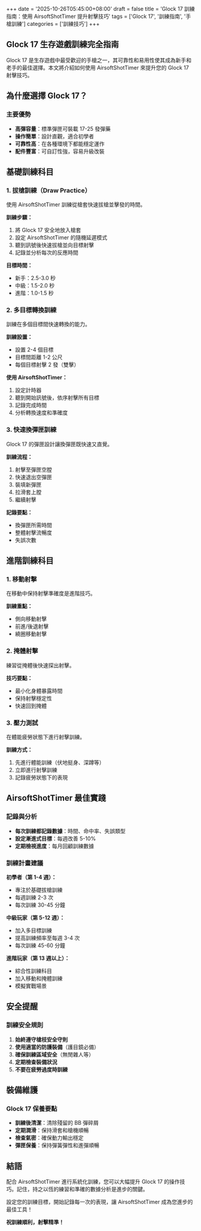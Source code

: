 +++
date = '2025-10-26T05:45:00+08:00'
draft = false
title = 'Glock 17 訓練指南：使用 AirsoftShotTimer 提升射擊技巧'
tags = ['Glock 17', '訓練指南', '手槍訓練']
categories = ['訓練技巧']
+++

## Glock 17 生存遊戲訓練完全指南

Glock 17 是生存遊戲中最受歡迎的手槍之一，其可靠性和易用性使其成為新手和老手的最佳選擇。本文將介紹如何使用 AirsoftShotTimer 來提升您的 Glock 17 射擊技巧。

## 為什麼選擇 Glock 17？

### 主要優勢

- **高彈容量**：標準彈匣可裝載 17-25 發彈藥
- **操作簡單**：設計直觀，適合初學者
- **可靠性高**：在各種環境下都能穩定運作
- **配件豐富**：可自訂性強，容易升級改裝

## 基礎訓練科目

### 1. 拔槍訓練（Draw Practice）

使用 AirsoftShotTimer 訓練從槍套快速拔槍並擊發的時間。

**訓練步驟：**
1. 將 Glock 17 安全地放入槍套
2. 設定 AirsoftShotTimer 的隨機延遲模式
3. 聽到訊號後快速拔槍並向目標射擊
4. 記錄並分析每次的反應時間

**目標時間：**
- 新手：2.5-3.0 秒
- 中級：1.5-2.0 秒
- 進階：1.0-1.5 秒

### 2. 多目標轉換訓練

訓練在多個目標間快速轉換的能力。

**訓練設置：**
- 設置 2-4 個目標
- 目標間距離 1-2 公尺
- 每個目標射擊 2 發（雙擊）

**使用 AirsoftShotTimer：**
1. 設定計時器
2. 聽到開始訊號後，依序射擊所有目標
3. 記錄完成時間
4. 分析轉換速度和準確度

### 3. 快速換彈匣訓練

Glock 17 的彈匣設計讓換彈匣既快速又直覺。

**訓練流程：**
1. 射擊至彈匣空膛
2. 快速退出空彈匣
3. 裝填新彈匣
4. 拉滑套上膛
5. 繼續射擊

**記錄要點：**
- 換彈匣所需時間
- 整體射擊流暢度
- 失誤次數

## 進階訓練科目

### 1. 移動射擊

在移動中保持射擊準確度是進階技巧。

**訓練重點：**
- 側向移動射擊
- 前進/後退射擊
- 繞圈移動射擊

### 2. 掩體射擊

練習從掩體後快速探出射擊。

**技巧要點：**
- 最小化身體暴露時間
- 保持射擊穩定性
- 快速回到掩體

### 3. 壓力測試

在體能疲勞狀態下進行射擊訓練。

**訓練方式：**
1. 先進行體能訓練（伏地挺身、深蹲等）
2. 立即進行射擊訓練
3. 記錄疲勞狀態下的表現

## AirsoftShotTimer 最佳實踐

### 記錄與分析

- **每次訓練都記錄數據**：時間、命中率、失誤類型
- **設定漸進式目標**：每週改善 5-10%
- **定期檢視進度**：每月回顧訓練數據

### 訓練計畫建議

**初學者（第 1-4 週）：**
- 專注於基礎拔槍訓練
- 每週訓練 2-3 次
- 每次訓練 30-45 分鐘

**中級玩家（第 5-12 週）：**
- 加入多目標訓練
- 提高訓練頻率至每週 3-4 次
- 每次訓練 45-60 分鐘

**進階玩家（第 13 週以上）：**
- 綜合性訓練科目
- 加入移動和掩體訓練
- 模擬實戰場景

## 安全提醒

### 訓練安全規則

1. **始終遵守槍枝安全守則**
2. **使用適當的防護裝備**（護目鏡必備）
3. **確保訓練區域安全**（無閒雜人等）
4. **定期檢查裝備狀況**
5. **不要在疲勞過度時訓練**

## 裝備維護

### Glock 17 保養要點

- **訓練後清潔**：清除殘留的 BB 彈碎屑
- **定期潤滑**：保持滑套和槍機順暢
- **檢查氣密**：確保動力輸出穩定
- **彈匣保養**：保持彈簧彈性和進彈順暢

## 結語

配合 AirsoftShotTimer 進行系統化訓練，您可以大幅提升 Glock 17 的操作技巧。記住，持之以恆的練習和準確的數據分析是進步的關鍵。

設定您的訓練目標，開始記錄每一次的表現，讓 AirsoftShotTimer 成為您進步的最佳工具！

**祝訓練順利，射擊精準！**
